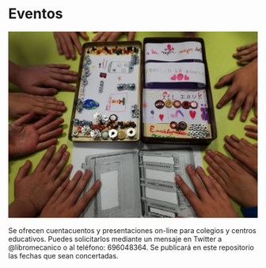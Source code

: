 # Eventos
![libromecanico](https://github.com/libromecanico/Eventos/blob/master/libromecanico.JPG)

Se ofrecen cuentacuentos y presentaciones on-line para colegios y centros educativos. Puedes solicitarlos mediante un mensaje en Twitter a @libromecanico o al teléfono: 696048364. Se publicará en este repositorio las fechas que sean concertadas.
